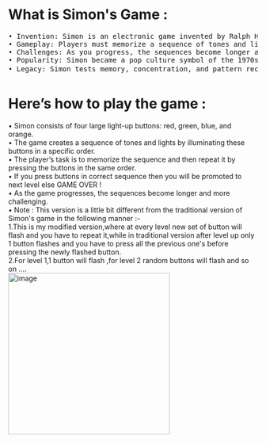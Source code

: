 # What is Simon's Game :
<pre>
&bull; Invention: Simon is an electronic game invented by Ralph H. Baer and Howard J. Morrison in 1978.
&bull; Gameplay: Players must memorize a sequence of tones and lights displayed on four large buttons.Repeat the sequence correctly to advance.
&bull; Challenges: As you progress, the sequences become longer and more complex.
&bull; Popularity: Simon became a pop culture symbol of the 1970s and 1980s.Launched at Studio 54, it was a top-selling toy during Christmas shopping seasons.
&bull; Legacy: Simon tests memory, concentration, and pattern recognition skills, captivating generations of players. 🎮✨
</pre>
# Here’s how to play the game :
&bull; Simon consists of four large light-up buttons: red, green, blue, and orange.<br>
&bull; The game creates a sequence of tones and lights by illuminating these buttons in a specific order.<br>
&bull; The player’s task is to memorize the sequence and then repeat it by pressing the buttons in the same order.<br>
&bull; If you press buttons in correct sequence then you will be promoted to next level else GAME OVER !<br>
&bull; As the game progresses, the sequences become longer and more challenging.<br>
&bull; Note : This version is a little bit different from the traditional version of Simon's game in the following manner :-<br>
  1.This is my modified version,where at every level new set of button will flash and you have to repeat it,while in traditional version after level up only 1 button flashes
    and you have to press all the previous one's before pressing the newly flashed button.<br>
  2.For level 1,1 button will flash ,for level 2 random buttons will flash and so on ....<br>
<img width="326" style="margin:auto" alt="image" src="https://github.com/SatyamR196/Simons-Game/assets/157214562/4ece69ce-566b-49e3-a1de-4be0047675f7">
